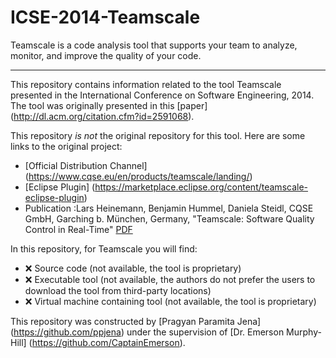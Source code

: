 # ICSE-2014-Teamscale
Teamscale is a code analysis tool that supports your team to analyze, monitor, and improve the quality of your code.

***

This repository contains information related to the tool Teamscale presented in the International Conference on Software Engineering, 2014. The tool was originally presented in this [paper] (http://dl.acm.org/citation.cfm?id=2591068).

This repository *is not* the original repository for this tool. Here are some links to the original project:

  - [Official Distribution Channel] (https://www.cqse.eu/en/products/teamscale/landing/)
  - [Eclipse Plugin]  (https://marketplace.eclipse.org/content/teamscale-eclipse-plugin)
  - Publication :Lars Heinemann, Benjamin Hummel, Daniela Steidl, CQSE GmbH, Garching b. München, Germany, "Teamscale: Software Quality Control in Real-Time" [PDF](https://www.cqse.eu/publications/2014-teamscale-software-quality-control-in-real-time.pdf)
 
In this repository, for Teamscale you will find:

 - :x: Source code (not available, the tool is proprietary)
 - :x: Executable tool (not available, the authors do not prefer the users to download the tool from third-party locations)
 - :x: Virtual machine containing tool (not available, the tool is proprietary)

This repository was constructed by [Pragyan Paramita Jena] (https://github.com/ppjena) under the supervision of [Dr. Emerson Murphy-Hill] (https://github.com/CaptainEmerson).
